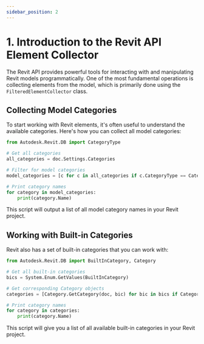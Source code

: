 ```yaml
---
sidebar_position: 2
---
```


# 1. Introduction to the Revit API Element Collector

The Revit API provides powerful tools for interacting with and manipulating Revit models programmatically. One of the most fundamental operations is collecting elements from the model, which is primarily done using the `FilteredElementCollector` class.

## Collecting Model Categories

To start working with Revit elements, it's often useful to understand the available categories. Here's how you can collect all model categories:

```python
from Autodesk.Revit.DB import CategoryType

# Get all categories
all_categories = doc.Settings.Categories

# Filter for model categories
model_categories = [c for c in all_categories if c.CategoryType == CategoryType.Model]

# Print category names
for category in model_categories:
    print(category.Name)
```

This script will output a list of all model category names in your Revit project.

## Working with Built-in Categories

Revit also has a set of built-in categories that you can work with:

```python
from Autodesk.Revit.DB import BuiltInCategory, Category

# Get all built-in categories
bics = System.Enum.GetValues(BuiltInCategory)

# Get corresponding Category objects
categories = [Category.GetCategory(doc, bic) for bic in bics if Category.GetCategory(doc, bic) is not None]

# Print category names
for category in categories:
    print(category.Name)
```

This script will give you a list of all available built-in categories in your Revit project.
